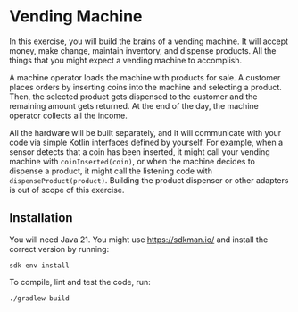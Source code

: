 Vending Machine
===============

In this exercise, you will build the brains of a vending machine. It will accept
money, make change, maintain inventory, and dispense products. All the things
that you might expect a vending machine to accomplish.

A machine operator loads the machine with products for sale. A customer places
orders by inserting coins into the machine and selecting a product. Then, the
selected product gets dispensed to the customer and the remaining amount gets
returned. At the end of the day, the machine operator collects all the income.

All the hardware will be built separately, and it will communicate with your
code via simple Kotlin interfaces defined by yourself.
For example, when a sensor detects that a coin has been inserted, it might
call your vending machine with `coinInserted(coin)`, or when the machine
decides to dispense a product, it might call the listening code with
`dispenseProduct(product)`. Building the product dispenser or other adapters
is out of scope of this exercise.


Installation
------------

You will need Java 21.
You might use https://sdkman.io/ and install the correct version by running:

```
sdk env install
```

To compile, lint and test the code, run:

```
./gradlew build
```
